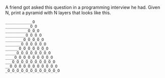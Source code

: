 A friend got asked this question in a programming interview he had.  Given N, print a pyramid with N layers that looks like this.

```
____________O
___________O_O
__________O_O_O
_________O_O_O_O
________O_O_O_O_O
_______O_O_O_O_O_O
______O_O_O_O_O_O_O
_____O_O_O_O_O_O_O_O
____O_O_O_O_O_O_O_O_O
___O_O_O_O_O_O_O_O_O_O
__O_O_O_O_O_O_O_O_O_O_O
_O_O_O_O_O_O_O_O_O_O_O_O
```

